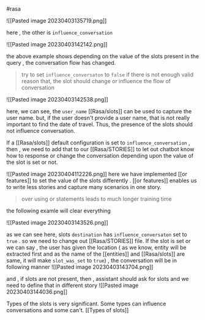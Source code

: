 #rasa 

![[Pasted image 20230403135719.png]]

here , the other is `influence_conversation` 

![[Pasted image 20230403142142.png]]

the above example shows depending on the value of the slots present in the query , the conversation flow has changed.  

> try to set `influence_conversaton` to `false` if there is not enough valid reason that, the slot should change or influence the flow of conversation

![[Pasted image 20230403142538.png]]

here, we can see, the `user_name` [[Rasa/slots]] can be used to capture the user name. but, if the user doesn't provide a user name, that is not really important to find the date of travel. Thus, the presence of the slots should not influence conversation.


If a [[Rasa/slots]] default configuration is set to `influence_conversation` , then , we need to add that to our [[Rasa/STORIES]]  to let out chatbot know how to response or change the conversation depending upon the value of the slot is set or not.


![[Pasted image 20230404112226.png]]
here we have implemented [[or features]] to set the value of the slots differently . [[or features]] enables us to write less stories and capture many scenarios in one story.

> over using or statements leads to much longer training time


the following examle will clear everything

![[Pasted image 20230403143526.png]]

as we can see here, slots `destination` has `influence_conversaton` set to `true` . so we need to change out [[Rasa/STORIES]] file. If the slot is set or we can say , the user has given the location ( as we know, entity will be extracted first and as the name of the [[entities]] and [[Rasa/slots]] are same, it will make `slot_was_set` to `true`)  , the conversation will be in following manner
![[Pasted image 20230403143704.png]]

and , if slots are not present, then , assistant should ask for slots and we need to define that in different story
![[Pasted image 20230403144036.png]]

Types of the slots is very significant. Some types can influence conversations and some can't. [[Types of slots]]

